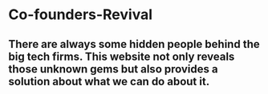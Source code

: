 # Co-founders-Revival
## There are always some hidden people behind the big tech firms. This website not only reveals those unknown gems but also provides a solution about what we can do about it.
